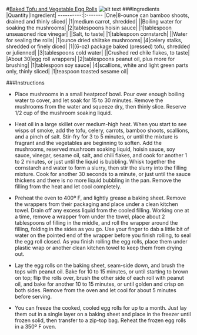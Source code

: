 #[Baked Tofu and Vegetable Egg Rolls](http://food52.com/recipes/24793-baked-tofu-and-vegetable-egg-rolls)
![alt text](https://images.food52.com/RyLPh55V44W23CXMXQ4tZzNLkSs=/753x502/4613b142-5c5d-4379-9746-11d5a83e6634--2014-0114_CP_tofu-vegetable-egg-rolls-014.jpg)
###Ingredients
|Quantity|Ingredient|
----------:|:-------
|One|8-ounce can bamboo shoots, drained and thinly sliced|
|1|medium carrot, shredded|
||Boiling water for soaking the mushrooms|
|2|tablespoons hoisin sauce|
|1|tablespoon unseasoned rice vinegar|
||Salt, to taste|
|1|tablespoon cornstarch|
||Water for sealing the rolls|
|1|ounce dried shiitake mushrooms|
|4|celery stalks, shredded or finely diced|
|1|(6-oz) package baked (pressed) tofu, shredded or julienned|
|3|tablespoons cold water|
||Crushed red chile flakes, to taste|
|About 30|egg roll wrappers|
|2|tablespoons peanut oil, plus more for brushing|
|1|tablespoon soy sauce|
|4|scallions, white and light green parts only, thinly sliced|
|1|teaspoon toasted sesame oil|

###Instructions

* Place mushrooms in a small heatproof bowl. Pour over enough boiling water to cover, and let soak for 15 to 30 minutes. Remove the mushrooms from the water and squeeze dry, then thinly slice. Reserve 1/2 cup of the mushroom soaking liquid.

* Heat oil in a large skillet over medium-high heat. When you start to see wisps of smoke, add the tofu, celery, carrots, bamboo shoots, scallions, and a pinch of salt. Stir-fry for 3 to 5 minutes, or until the mixture is fragrant and the vegetables are beginning to soften. Add the mushrooms, reserved mushroom soaking liquid, hoisin sauce, soy sauce, vinegar, sesame oil, salt, and chili flakes, and cook for another 1 to 2 minutes, or just until the liquid is bubbling. Whisk together the cornstarch and water to form a slurry, then stir the slurry into the filling mixture. Cook for another 30 seconds to a minute, or just until the sauce thickens and there is no more liquid bubbling in the pan. Remove the filling from the heat and let cool completely.

* Preheat the oven to 400º F, and lightly grease a baking sheet. Remove the wrappers from their packaging and place under a clean kitchen towel. Drain off any excess liquid from the cooled filling. Working one at a time, remove a wrapper from under the towel, place about 2 tablespoons of filling in the middle, and roll the wrapper around the filling, folding in the sides as you go. Use your finger to dab a little bit of water on the pointed end of the wrapper before you finish rolling, to seal the egg roll closed. As you finish rolling the egg rolls, place them under plastic wrap or another clean kitchen towel to keep them from drying out.

* Lay the egg rolls on the baking sheet, seam-side down, and brush the tops with peanut oil. Bake for 10 to 15 minutes, or until starting to brown on top; flip the rolls over, brush the other side of each roll with peanut oil, and bake for another 10 to 15 minutes, or until golden and crisp on both sides. Remove from the oven and let cool for about 5 minutes before serving.

* You can freeze the cooked, cooled egg rolls for up to a month. Just lay them out in a single layer on a baking sheet and place in the freezer until frozen solid, then transfer to a zip-top bag. Reheat the frozen egg rolls in a 350º F oven.